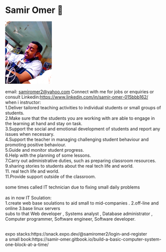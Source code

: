 # Samir Omer :japanese_ogre:

<img
  src="images/20190711_012102.jpg"
  alt="Alt text"
  title="Optional title"
  style="display: inline-block; margin: 0 auto; width: 150px;hight: 150px">

email:  samiromer2@yahoo.com
Connect with me for jobs or enquiries or consult
Linkedin:https://www.linkedin.com/in/samir-omer-015bbb162/
<br>
when i instructor:<br>
1.Deliver tailored teaching activities to individual students or small groups of students.<br>
2.Make sure that the students you are working with are able to engage in the learning at hand and stay on task.<br>
3.Support the social and emotional development of students and report any issues when necessary.<br>
4.Support the teacher in managing challenging student behaviour and promoting positive behaviour.<br>
5.Guide and monitor student progress.<br>
6.Help with the planning of some lessons.<br>
7.Carry out administrative duties, such as preparing classroom resources.<br>
9.sharing stories to students about the real tech life and world.<br>
11. real tech life and world.<br>
11.Provide support outside of the classroom. <br>
<br>
some times called IT technician due to fixing small daily problems
<br>
<br>
as in now IT Soulation:<br>
1.create web base soulations to aid small to mid-companies .
2.off-line and online
3.base linux servers
<br>
subs to that
Web developer , 
Systems analyst , 
Database administrator ,
Computer programmer,
Software engineer,
Software developer.

<br>
expo stacks:https://snack.expo.dev/@samiromer2/login-and-register
<br>
a small book:https://samir-omer.gitbook.io/build-a-basic-computer-system-one-block-at-a-time/
